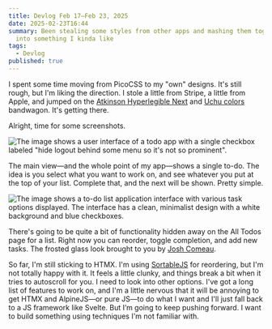 ```yaml
---
title: Devlog Feb 17–Feb 23, 2025
date: 2025-02-23T16:44
summary: Been stealing some styles from other apps and mashing them together
  into something I kinda like
tags:
  - Devlog
published: true
---
```

I spent some time moving from PicoCSS to my "own" designs. It's still rough, but I'm liking the direction. I stole a little from Stripe, a little from Apple, and jumped on the [Atkinson Hyperlegible Next](https://www.brailleinstitute.org/freefont/#download) and [Uchu colors](https://uchu.style/) bandwagon. It's getting there.

Alright, time for some screenshots.

![The image shows a user interface of a todo app with a single checkbox labeled "hide logout behind some menu so it's not so prominent".](https://samwarnick.com/media/perfect-todos_2025-02-23.png)

The main view—and the whole point of my app—shows a single to-do. The idea is you select what you want to work on, and see whatever you put at the top of your list. Complete that, and the next will be shown. Pretty simple.

![The image shows a to-do list application interface with various task options displayed. The interface has a clean, minimalist design with a white background and blue checkboxes.](https://samwarnick.com/media/perfect-todos_2025-02-23_2.png)

There's going to be quite a bit of functionality hidden away on the All Todos page for a list. Right now you can reorder, toggle completion, and add new tasks. The frosted glass look brought to you by [Josh Comeau](https://www.joshwcomeau.com/css/backdrop-filter/).

So far, I'm still sticking to HTMX. I'm using [SortableJS](https://sortablejs.github.io/Sortable/) for reordering, but I'm not totally happy with it. It feels a little clunky, and things break a bit when it tries to autoscroll for you. I need to look into other options. I've got a long list of features to work on, and I'm a little nervous that it will be annoying to get HTMX and AlpineJS—or pure JS—to do what I want and I'll just fall back to a JS framework like Svelte. But I’m going to keep pushing forward. I want to build something using techniques I'm not familiar with.